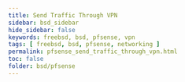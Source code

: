 ```yaml
---
title: Send Traffic Through VPN
sidebar: bsd_sidebar
hide_sidebar: false
keywords: freebsd, bsd, pfsense, vpn
tags: [ freebsd, bsd, pfsense, networking ]
permalink: pfsense_send_traffic_through_vpn.html
toc: false
folder: bsd/pfsense
---
```

